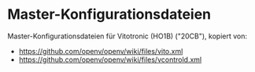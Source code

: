 # Master-Konfigurationsdateien
Master-Konfigurationsdateien für Vitotronic (HO1B) ("20CB"), kopiert von:
* https://github.com/openv/openv/wiki/files/vito.xml
* https://github.com/openv/openv/wiki/files/vcontrold.xml